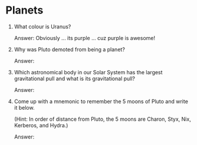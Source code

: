 # Planets

1. What colour is Uranus?
   
   Answer: Obviously ... its purple ... cuz purple is awesome!
     
2. Why was Pluto demoted from being a planet?

   Answer: 
   
3. Which astronomical body in our Solar System has the largest gravitational pull and what is its gravitational pull?

   Answer: 
     
4. Come up with a mnemonic to remember the 5 moons of Pluto and write it below.
   
   (Hint: In order of distance from Pluto, the 5 moons are Charon, Styx, Nix, Kerberos, and Hydra.)
   
   Answer: 
